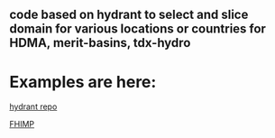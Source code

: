 ## code based on hydrant to select and slice domain for various locations or countries for HDMA, merit-basins, tdx-hydro

# Examples are here: 

[hydrant repo](https://github.com/kasra-keshavarz/hydrant/blob/main/examples/ntopo_hdma.ipynb)

[FHIMP](https://github.com/ShervanGharari/FHIMP/blob/main/hydro-models/01_domain_selection/domain_selection.ipynb)
